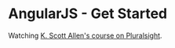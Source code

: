# AngularJS - Get Started

Watching [K. Scott Allen's course on Pluralsight](https://app.pluralsight.com/library/courses/angularjs-get-started/table-of-content://app.pluralsight.com/library/courses/angularjs-get-started/table-of-contents).
